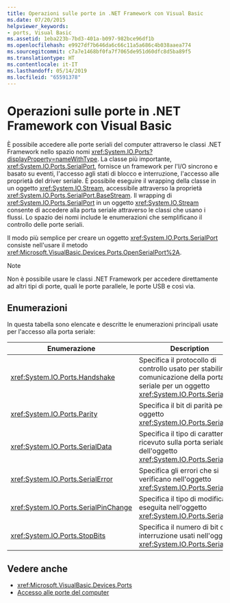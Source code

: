 ```yaml
---
title: Operazioni sulle porte in .NET Framework con Visual Basic
ms.date: 07/20/2015
helpviewer_keywords:
- ports, Visual Basic
ms.assetid: 1eba223b-7bd3-401a-b097-982bce96df1b
ms.openlocfilehash: e9927df7b646da6c66c11a5a686c4b038aaea774
ms.sourcegitcommit: c7a7e1468bf0fa7f7065de951d60dfc8d5ba89f5
ms.translationtype: HT
ms.contentlocale: it-IT
ms.lasthandoff: 05/14/2019
ms.locfileid: "65591378"
---
```

# <a name="port-operations-in-the-net-framework-with-visual-basic"></a>Operazioni sulle porte in .NET Framework con Visual Basic
È possibile accedere alle porte seriali del computer attraverso le classi .NET Framework nello spazio nomi <xref:System.IO.Ports?displayProperty=nameWithType>. La classe più importante, <xref:System.IO.Ports.SerialPort>, fornisce un framework per l'I/O sincrono e basato su eventi, l'accesso agli stati di blocco e interruzione, l'accesso alle proprietà del driver seriale. È possibile eseguire il wrapping della classe in un oggetto <xref:System.IO.Stream>, accessibile attraverso la proprietà <xref:System.IO.Ports.SerialPort.BaseStream>. Il wrapping di <xref:System.IO.Ports.SerialPort> in un oggetto <xref:System.IO.Stream> consente di accedere alla porta seriale attraverso le classi che usano i flussi. Lo spazio dei nomi include le enumerazioni che semplificano il controllo delle porte seriali.  
  
 Il modo più semplice per creare un oggetto <xref:System.IO.Ports.SerialPort> consiste nell'usare il metodo <xref:Microsoft.VisualBasic.Devices.Ports.OpenSerialPort%2A>.  
  
> [!NOTE]
>  Non è possibile usare le classi .NET Framework per accedere direttamente ad altri tipi di porte, quali le porte parallele, le porte USB e così via.  
  
## <a name="enumerations"></a>Enumerazioni  
 In questa tabella sono elencate e descritte le enumerazioni principali usate per l'accesso alla porta seriale:  
  
|Enumerazione|Description|  
|---|---|   
|<xref:System.IO.Ports.Handshake>|Specifica il protocollo di controllo usato per stabilire la comunicazione della porta seriale per un oggetto <xref:System.IO.Ports.SerialPort>.|  
|<xref:System.IO.Ports.Parity>|Specifica il bit di parità per un oggetto <xref:System.IO.Ports.SerialPort>.|  
|<xref:System.IO.Ports.SerialData>|Specifica il tipo di carattere ricevuto sulla porta seriale dell'oggetto <xref:System.IO.Ports.SerialPort>.|  
|<xref:System.IO.Ports.SerialError>|Specifica gli errori che si verificano nell'oggetto <xref:System.IO.Ports.SerialPort>.|  
|<xref:System.IO.Ports.SerialPinChange>|Specifica il tipo di modifica eseguita nell'oggetto <xref:System.IO.Ports.SerialPort>.|  
|<xref:System.IO.Ports.StopBits>|Specifica il numero di bit di interruzione usati nell'oggetto <xref:System.IO.Ports.SerialPort>.|  
  
## <a name="see-also"></a>Vedere anche

- <xref:Microsoft.VisualBasic.Devices.Ports>
- [Accesso alle porte del computer](../../../../visual-basic/developing-apps/programming/computer-resources/accessing-the-computer-s-ports.md)
